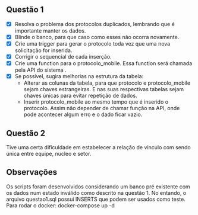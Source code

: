 ## Questão 1

- [x] Resolva o problema dos protocolos duplicados, lembrando que é importante manter os dados.
- [x] Blinde o banco, para que caso como esses não ocorra novamente.
- [x] Crie uma trigger para gerar o protocolo toda vez que uma nova solicitação for inserida.
- [x] Corrigir o sequencial de cada inserção.
- [x] Crie uma function para o protocolo_mobile. Essa function será chamada pela API do sistema .
- [x] Se possível, sugira melhorias na estrutura da tabela:
    * Alterar as colunas da tabela, para que protocolo e protocolo_mobile sejam chaves estrangeiras. E nas suas respectivas tabelas sejam chaves únicas para evitar repetição de dados.
    * Inserir protocolo_mobile ao mesmo tempo que é inserido o protocolo. Assim não depender de chamar função na API, onde pode acontecer algum erro e o dado ficar vazio.
  
## Questão 2 
Tive uma certa dificuldade em estabelecer a relação de vinculo com sendo única entre equipe, nucleo e setor. 

## Observações

Os scripts foram desenvolvidos considerando um banco pré existente com os dados num estado inválido como descrito na questão 1. 
No entando, o arquivo questao1.sql possui INSERTS que podem ser usados como teste.
Para rodar o docker:
   docker-compose up -d
  
